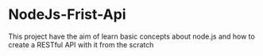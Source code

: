# NodeJs-Frist-Api
This project have the aim of learn basic concepts about node.js and how to create a RESTful API with it from the scratch
